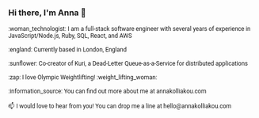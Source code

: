 ### Hi there, I'm Anna 👋
<span style="font-family:Roboto;font-size:12px;"> 
:woman_technologist: I am a full-stack software engineer with several years of experience in JavaScript/Node.js, Ruby, SQL, React, and AWS   
<br>
<br>
:england: Currently based in London, England  
<br>
<br>
:sunflower: Co-creator of Kuri, a Dead-Letter Queue-as-a-Service for distributed applications 
<br>
<br>
:zap: I love Olympic Weightlifting! :weight_lifting_woman: 
<br>
<br>
:information_source: You can find out more about me at annakolliakou.com 
<br>
<br>
📫 I would love to hear from you! You can drop me a line at hello@annakolliakou.com
</span>

